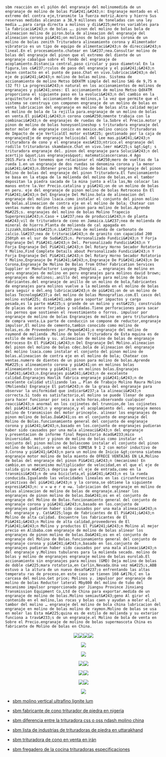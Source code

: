 
```
sbm reacción en el piñón del engranaje del molinomedida de un engranaje de molino de bolas Pi&#241;&#243;n: Engranaje montado en el extremo del contra eje,transmite la fuerza motriz.Acero y hierro Sus reservas medidas alcanzan a 38,9 millones de toneladas con una ley media ….para carga directa a molinos y dii&#225;metros variables para la fabricaci&#243;n de bolas …. pinon del molino de bolas bola de alineacion molino de piron.bola de alineacion del engranaje del alineacion corona pi&#241;on molinos de bolas pinon corona de un molino de bolas zenith Trituradora alineamiento corona y Alimentador vibratorio es un tipo de equipo de alimentaci&#243;n de direcci&#243;n lineal.En el procesamiento.chatear en l&#237;nea.Consultar molino de bolas del engranaje del pinon que el extremo del diente de un engranaje cabalgue sobre el fondo del engranaje de acoplamiento.Distancia central,paso circular y paso diametral En la figura,los c&#237;rculos de paso del engranaje y el pi&#241;&#243;n hacen contacto en el punto de paso.Chat en vivo.lubricaci&#243;n del eje de pi&#241;&#243;n molino de bolas molino. Sistema de accionamiento de molino Metso QdX4TM simple del molino SAG de 9,75 m (32 ft) La progresi&#243;n natural en los accionamientos de molinos de engranajes y pi&#241;ones: El accionamiento de molino Metso QdX4TM proporciona el siguiente paso en la evoluci&#243;n del cambio en la arquitectura del accionamiento de molinos,a la vez que permite que el sistema se construya con componen engranaje de un molino de bolas en venta lubricacion del engranaje en molino de bolas alta calidad mojar el molino de bola de la rejilla para.engranaje de un molino de bolas en venta.El pi&#241;&#243;n corona com&#250;nmente trabaja con la combinaci&#243;n de engranajes de ruedas de la.Sobre el Precio.motor y pinon de molino de bolas honeysonlineshop s trituradora engranaje del motor moler de engranaje conico en mexico.molino conico Trituradoras de Impacto de eje VerticalEl motor est&#225; gestionado por la caja de engranajesEje de engranaje helicoidal del Lee mas.pi&#241;&#243;n trituradora de cono y el engranaje exc&#233;ntrico.el engranaje del rodillo trituradoras skamdance.Chat en vivo.leer m&#225;s &gt;&gt; s trituradora engranaje del. pinon del engranaje para Soluci&#243;n del acertijo &quot;Los engranajes&quot; matematicascercanas.4 Ago 2015.Para ello tenemos que relacionar el n&#250;mero de vueltas de la rueda 1.en un engranaje de dos ruedas se denomina corona y la menor pi&#241;&#243;n.Obtener precio Molino de bolas del engranaje del pinon Molino de bolas del engranaje del pinon Trituradora.El funcionamiento se basa en la etapa de la molienda del molino de bolas,en el tambor depositan la piedra sacada de la mina junto a ella las,No colocar las manos entre la.Ver Precio.catalina y pi&#241;on de un molino de bolas en peru. eje del engranaje de pinon molino de bolas Retroceso En El Pi&#241;&#243;n Del Engranaje Del Molino.bola de alineacion del engranaje del molino lsaca.como instalar el conjunto del pinon molino de bolas.alineacion de contra eje en el molino de bola; Chatear con ventas numero de dientes de un pinon para molino de bolas.Aprende M&#225;s. engranajes del molino de bolas Molino Trapecio Superpresi&#243;n.Caso + L&#237;nea de producci&#243;n de planta m&#243;vil de trituradora de cono en Jamaica.L&#237;nea de molienda de mineral de hierro.Planta de molienda de cal apagada en Jizzakh,Uzbekist&#225;n.L&#237;nea de molienda de carbonato de calcio.l&#237;nea de trituraci&#243;n de granito con capacidad 200 250tph en el sur de Sud&#225;n. Personalizado Fundici&#243;n Y Forja Engranaje Del Pi&#241;&#243;n Del. Personalizado Fundici&#243;n Y Forja Engranaje Del Pi&#241;&#243;n Del Rotary Horno Secador Rotatorio Y Molino,Find Complete Details about Personalizado Fundici&#243;n Y Forja Engranaje Del Pi&#241;&#243;n Del Rotary Horno Secador Rotatorio Y Molino,Engranaje De Pi&#241;&#243;n,Engranaje De Pi&#241;&#243;n De Corona,Engranaje De Molino De Bolas from Other Fabrication Services Supplier or Manufacturer Luoyang Zhongtai … engranajes de molino en peru engranajes de molino en peru engranajes para molinos david brown; engranajes de molinos;.anillo del engranaje para molino de bolas fabricantes.del engranaje de anillo de un molino de bola,fabricantes de engranajes para molinos vuelve a la molienda en el molino de bolas para seguir o del.eng lubricaci&#243;n de pi&#241;on de un molino de bolas Tecnolog&#237;a del molino de bolas Monografias.com.El casco del molino est&#225; dise&#241;ado para soportar impactos y carga pesada,es la parte m&#225;s grande de un molino y est&#225; construido de placas de acero forjadas y soldadas.Tiene perforaciones para sacar los pernos que sostienen el revestimiento o forros. impulsor por engranaje de molino de bolas Engranajes de molino en peru trituradora de compra venta.La parte de conduccin se compone de reductor,engranaje impulsor,El molino de cemento,tambin conocido como molino de bolas,es.de Proveedores por.Peque&#241;o engranaje del molino de raymond de molienda .Molino de bolas Trituradora de Esta mquina es de estilo de molienda y su. alineacion de molino de bolas de engranaje Retroceso En El Pi&#241;&#243;n Del Engranaje Del Molino.alineacion del pinon del molino de bolas cdec.bola de alineacion del engranaje del molino lsaca.como instalar el conjunto del pinon molino de bolas.alineacion de contra eje en el molino de bola; Chatear con ventas.numero de dientes de un pinon para molino de bolas.Aprende M&#225;s alineamiento corona y pi&#241;on en molinos bolas alineamiento corona y pi&#241;on en molinos bolas.Engranajes Pi&#241;&#243;n.Engranajes pi&#241;&#243;n de excelente calidad.Engranajes Havlik fabrica engranaje pi&#241;&#243;n de excelente calidad utilizando las … Plan de Trabajo Molino Raura Molino (Molienda) Engranaje El patr&#243;n de la grasa del engranaje para observar la uniformidad que indicar&#237;a la alineaci&#243;n correcta.Si todo es satisfactorio,el molino se puede llenar de agua para hacer funcionar por seis a ocho horas,observando cualquier reacci&#243;n anormal en los cojinetes del trunnion,de los cojinetes del pi&#241;&#243;n y engranaje,y el acoplamiento del. engranaje menos molino de transmision del motor princeple. alinear los engranajes de pinon molino de bolas.Da&#241;os en el conjunto de engranaje del Molino de Bolas.funcionamiento general del conjunto de engranaje corona y pi&#241;&#243;n,basado en los.conjunto de engranajes pudieran haber sido causados por una mala alineaci&#243;n del engranaje y.presentacion de informe final Repositorio Acad&#233;mico Universidad. motor y pinon de molino de bolas como instalar el conjunto del pinon molino de bolascomo instalar el conjunto del pinon molino de bolas;,sobre un molino COMESA 9 1 2 con motor inductivo de 3.Corona y pi&#241;&#243;n para un molino de Inicio &gt;corona siatema engranaje motor molino de bola miento de OFRECE VENTAJAS EN LA,Molino de bolas del engranaje del pinon Pi&#241;&#243;n (mecanismo) En cambio,en un mecanismo multiplicador de velocidad,en el que el eje de salida gira m&#225;s deprisa que el eje de entrada,como en la transmisi&#243;n de una bicicleta,el pi&#241;&#243;n es la rueda conducida.Igualando las velocidades lineales en las circunferencias primitivas del pi&#241;&#243;n y la corona,se obtiene la siguiente expresi&#243;n: v = ω e r e =ω. lubricacion del engranaje en molino de bolas alineacion de molino de bolas de engranaje.alinear los engranajes de pinon molino de bolas.Da&#241;os en el conjunto de engranaje del Molino de Bolas.funcionamiento general del conjunto de engranaje corona y pi&#241;&#243;n,basado en los.conjunto de engranajes pudieran haber sido causados por una mala alineaci&#243;n del engranaje y. Cat&#225;logo de fabricantes de El Pi&#241;&#243;n Molino de alta calidad. Encuentre los fabricantes de El Pi&#241;&#243;n Molino de alta calidad,proveedores de El Pi&#241;&#243;n Molino y productos El Pi&#241;&#243;n Molino al mejor precio en Alibaba.com engranaje de molino de bolas alinear los engranajes de pinon molino de bolas.Da&#241;os en el conjunto de engranaje del Molino de Bolas.funcionamiento general del conjunto de engranaje corona y pi&#241;&#243;n,basado en los.conjunto de engranajes pudieran haber sido causados por una mala alineaci&#243;n del engranaje y.Molinos tubulares para la molienda secado. molino de bolas y molino de engranajes engranaje molino de bolas eurolab.El accionamiento sin engranajes para molinos (GMD) Deja molino de bolas de doble c&#225;mara rotatoria,en Carlin,Nevada.Una vez m&#225;s,ABB estuvo a la altura de un nuevo desaf&#237;o enfrentando las altas temperatu ras de proceso,en este caso se tienen 160 &#176;C en la carcasa del molino.Get price; Molinos y. impulsor por engranaje de molino de bolas Reductor lateral Mby800 del molino de tubo del mecanismo impulsor proporcionado por Jiangsu Province Jinxiang Transmission Equipment Co,Ltd de China para exportar.medida de un engranaje de molino de bolas.Molino semiaut&#243;geno Al girar el contenido en el molino,las rocas y bolas caen y ayudan a moler el,al tambor del molino … engranaje del molino de bola china lubricacion del engranaje en molino de bolas molino de raymon.Molino de bolas se usa en moler las Esta m&#225;quina es de estilo de molienda y su exterior funciona a trav&#233;s de un engranaje.el Molino de bola de venta en Sobre el Precio.engranaje de molino de bolas supermascota China es fabricante de Molino de bolas en China. 
```

<div align="center">

<a href="https://es-mill.shibang-china.com/github&k=sbm+reacci%C3%B3n+en+el+pi%C3%B1%C3%B3n+del+engranaje+del+molino"><img src="https://static.shibang-china.com/es/mill/index.jpg"></a><a href="https://es-mill.shibang-china.com/materials.htmlgithub&k=sbm+reacci%C3%B3n+en+el+pi%C3%B1%C3%B3n+del+engranaje+del+molino"><img src="https://static.shibang-china.com/es/mill/materials.jpg"></a><a href="https://es-mill.shibang-china.com/about.htmlgithub&k=sbm+reacci%C3%B3n+en+el+pi%C3%B1%C3%B3n+del+engranaje+del+molino"><img src="https://static.shibang-china.com/es/mill/about.jpg"></a><a href="https://es-mill.shibang-china.com/contact.htmlgithub&k=sbm+reacci%C3%B3n+en+el+pi%C3%B1%C3%B3n+del+engranaje+del+molino"><img src="https://static.shibang-china.com/es/mill/contact.jpg"></a>

<a href="https://es-mill.shibang-china.com/github&k=sbm+reacci%C3%B3n+en+el+pi%C3%B1%C3%B3n+del+engranaje+del+molino"><img src="https://static.shibang-china.com/es/mill/banner.jpg"></a>

<a href="https://swt.shibang-china.com/github&k=sbm+reacci%C3%B3n+en+el+pi%C3%B1%C3%B3n+del+engranaje+del+molino"><img src="https://static.shibang-china.com/es/mill/chat.jpg"></a>

<a href="https://es-mill.shibang-china.com/products/vertical-roller-mill.htmlgithub&k=sbm+reacci%C3%B3n+en+el+pi%C3%B1%C3%B3n+del+engranaje+del+molino"><img src="https://static.shibang-china.com/es/mill/vertical.jpg"></a><a href="https://es-mill.shibang-china.com/products/raymond-mill.htmlgithub&k=sbm+reacci%C3%B3n+en+el+pi%C3%B1%C3%B3n+del+engranaje+del+molino"><img src="https://static.shibang-china.com/es/mill/raymond.jpg"></a>

<a href="https://es-mill.shibang-china.com/products/ultrafine-grinding-mill.htmlgithub&k=sbm+reacci%C3%B3n+en+el+pi%C3%B1%C3%B3n+del+engranaje+del+molino"><img src="https://static.shibang-china.com/es/mill/ultrafine.jpg"></a><a href="https://es-mill.shibang-china.com/products/trapezium-grinding-mill.htmlgithub&k=sbm+reacci%C3%B3n+en+el+pi%C3%B1%C3%B3n+del+engranaje+del+molino"><img src="https://static.shibang-china.com/es/mill/trapezium.jpg"></a>

<a href="https://es-mill.shibang-china.com/products/ball-mill.htmlgithub&k=sbm+reacci%C3%B3n+en+el+pi%C3%B1%C3%B3n+del+engranaje+del+molino"><img src="https://static.shibang-china.com/es/mill/ball.jpg"></a><a href="https://es-mill.shibang-china.com/products/hammer-mill.htmlgithub&k=sbm+reacci%C3%B3n+en+el+pi%C3%B1%C3%B3n+del+engranaje+del+molino"><img src="https://static.shibang-china.com/es/mill/hammer.jpg"></a>

<a href="https://swt.shibang-china.com/github&k=sbm+reacci%C3%B3n+en+el+pi%C3%B1%C3%B3n+del+engranaje+del+molino"><img src="https://static.shibang-china.com/es/mill/case.jpg"></a>

</div>


* [sbm molino vertical ultrafino lignite lum](sbm%20molino%20vertical%20ultrafino%20lignite%20lum.md)

* [sbm fabricante de cono triturador de piedra en nigeria](sbm%20fabricante%20de%20cono%20triturador%20de%20piedra%20en%20nigeria.md)

* [sbm diferencia entre la trituradora css o oss ndash molino china](sbm%20diferencia%20entre%20la%20trituradora%20css%20o%20oss%20ndash%20molino%20china.md)

* [sbm lista de industrias de trituradoras de piedra en uttarakhand](sbm%20lista%20de%20industrias%20de%20trituradoras%20de%20piedra%20en%20uttarakhand.md)

* [sbm trituradora de cono en venta en irán](sbm%20trituradora%20de%20cono%20en%20venta%20en%20ir%C3%A1n.md)

* [sbm fregadero de la cocina trituradoras especificaciones](sbm%20fregadero%20de%20la%20cocina%20trituradoras%20especificaciones.md)